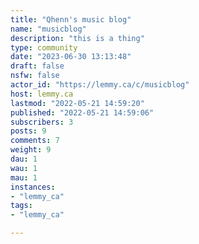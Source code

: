 ```yaml
---
title: "Qhenn's music blog" 
name: "musicblog"
description: "this is a thing"
type: community
date: "2023-06-30 13:13:48"
draft: false
nsfw: false
actor_id: "https://lemmy.ca/c/musicblog"
host: lemmy.ca
lastmod: "2022-05-21 14:59:20"
published: "2022-05-21 14:59:06"
subscribers: 3
posts: 9
comments: 7
weight: 9
dau: 1
wau: 1
mau: 1
instances:
- "lemmy_ca"
tags: 
- "lemmy_ca"

---
```

